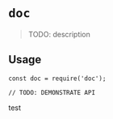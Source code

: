 # `doc`

> TODO: description

## Usage

```
const doc = require('doc');

// TODO: DEMONSTRATE API
```
test